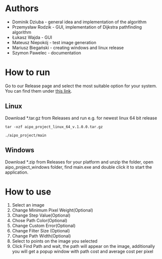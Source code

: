 # Authors
- Dominik Dziuba - general idea and implementation of the algorithm
- Przemysław Rodzik - GUI, implementation of Dijkstra pathfinding algorithm
- Łukasz Wajda - GUI
- Mateusz Niepokój - test image generation
- Mariusz Biegański - creating windows and linux release
- Szymon Pawelec - documentation

# How to run
Go to our Release page and select the most suitable option for your system. You can find them under [this link](https://github.com/Dodzik/AiPO_project/releases/latest).
## Linux
Download *.tar.gz from Releases and run e.g. for newest linux 64 bit release
```
tar -xzf aipo_project_linux_64_v.1.0.0.tar.gz 
```
```
./aipo_project/main
```
## Windows
Download *.zip from Releases for your platform and unzip the folder, open aipo_project_windows folder, find main.exe and double click it to start the application.

# How to use
1. Select an image
2. Change Minimum Pixel Weight(Optional)
3. Change Step Value(Optional)
4. Chose Path Color(Optional)
5. Change Custom Error(Optional)
6. Change Filter Size (Optional)
7. Change Path Width(Optional)
8. Select to points on the image you selected
9. Click Find Path and wait, the path will appear on the image, additionally you will get a popup window with path cost and average cost per pixel

